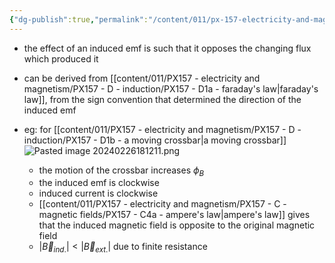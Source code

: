 ```yaml
---
{"dg-publish":true,"permalink":"/content/011/px-157-electricity-and-magnetism/px-157-d-induction/px-157-d1c-lenz-s-law/","noteIcon":"1","created":"2024-10-01T18:27:10.226+01:00","updated":"2024-11-26T20:10:31.913+00:00"}
---
```


- the effect of an induced emf is such that it opposes the changing flux which produced it
- can be derived from [[content/011/PX157 - electricity and magnetism/PX157 - D - induction/PX157 - D1a - faraday's law\|faraday's law]], from the sign convention that determined the direction of the induced emf

- eg: for [[content/011/PX157 - electricity and magnetism/PX157 - D - induction/PX157 - D1b - a moving crossbar\|a moving crossbar]]
	![Pasted image 20240226181211.png](/img/user/pics/Pasted%20image%2020240226181211.png)
	- the motion of the crossbar increases $\phi_{B}$
	- the induced emf is clockwise
	- induced current is clockwise
	- [[content/011/PX157 - electricity and magnetism/PX157 - C - magnetic fields/PX157 - C4a - ampere's law\|ampere's law]] gives that the induced magnetic field is opposite to the original magnetic field
	- $|\vec B_{ind.}| < |\vec B _{ext.}|$ due to finite resistance
